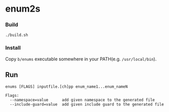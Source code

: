 # enum2s

### Build

``` shell
./build.sh
```

### Install

Copy `b/enums` executable somewhere in your PATH(e.g. `/usr/local/bin`).

## Run

``` shell
enums [FLAGS] inputfile.[ch]pp enum_name1...enum_nameN

Flags:
  --namespace=value      add given namespace to the generated file
  --include-guard=value  add given include guard to the generated file
```
